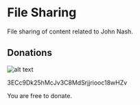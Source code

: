 # File Sharing

File sharing of content related to John Nash.

## Donations

![alt text](https://i.imgur.com/OimJ5Up.png "Logo Title Text 1")

3ECc9Dk25hMcJv3C8MdSrjjriooc18wHZv

You are free to donate.
